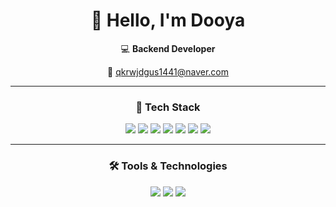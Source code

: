 <div align="center">

# 👋 Hello, I'm Dooya 


💻 **Backend Developer**

📮 qkrwjdgus1441@naver.com

---

### 🔧 **Tech Stack**

  <img src="https://img.shields.io/badge/JAVA-007396?style=for-the-badge&logo=java&logoColor=white">
  <img src="https://img.shields.io/badge/Spring-6DB33F?style=for-the-badge&logo=Spring&logoColor=white">
  <img src="https://img.shields.io/badge/Spring Boot-6DB33F?style=for-the-badge&logo=springboot&logoColor=white">
  <img src="https://img.shields.io/badge/postgresql-4169E1?style=for-the-badge&logo=PostgreSQL&logoColor=white">
  <img src="https://img.shields.io/badge/amazon ec2-FF9900?style=for-the-badge&logo=amazonec2&logoColor=white">
  <img src="https://img.shields.io/badge/amazon rds-527FFF?style=for-the-badge&logo=amazonrds&logoColor=white">
  <img src="https://img.shields.io/badge/docker-2496ED?style=for-the-badge&logo=docker&logoColor=white">

---

### 🛠️ **Tools & Technologies**

  <img src="https://img.shields.io/badge/Git-F05032?style=for-the-badge&logo=git&logoColor=white">
  <img src="https://img.shields.io/badge/GitHub-181717?style=for-the-badge&logo=github&logoColor=white">
  <img src="https://img.shields.io/badge/IntelliJ IDEA-000000?style=for-the-badge&logo=intellijidea&logoColor=white">
